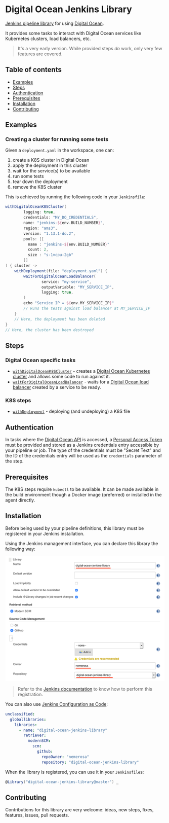 Digital Ocean Jenkins Library
=============================

[Jenkins pipeline library](https://jenkins.io/doc/book/pipeline/shared-libraries/) for using [Digital Ocean](https://www.digitalocean.com/).

It provides some tasks to interact with Digital Ocean services like Kubernetes clusters, load balancers, etc.

> It's a very early version. While provided steps *do* work, only very few features are covered.

## Table of contents

* [Examples](#examples)
* [Steps](#steps)
* [Authentication](#authentication)
* [Prerequisites](#prerequisites)
* [Installation](#installation)
* [Contributing](#contributing)

## Examples

### Creating a cluster for running some tests

Given a `deployment.yaml` in the workspace, one can:

1. create a K8S cluster in Digital Ocean
1. apply the deployment in this cluster
1. wait for the service(s) to be available
1. run some tests
1. tear down the deployment
1. remove the K8S cluster

This is achieved by running the following code in your `Jenkinsfile`:

```groovy
withDigitalOceanK8SCluster(
        logging: true,
        credentials: "MY_DO_CREDENTIALS",
        name: "jenkins-${env.BUILD_NUMBER}",
        region: "ams3",
        version: "1.13.1-do.2",
        pools: [[
          name : "jenkins-${env.BUILD_NUMBER}"
          count: 2,
          size : "s-1vcpu-2gb"
        ]]
) { cluster ->
    withDeployment(file: "deployment.yaml") {
        waitForDigitalOceanLoadBalancer(
                service: "my-service",
                outputVariable: "MY_SERVICE_IP",
                logging: true,
        )
        echo "Service IP = ${env.MY_SERVICE_IP}"
        // Runs the tests against load balancer at MY_SERVICE_IP
    }
    // Here, the deployment has been deleted
}
// Here, the cluster has been destroyed
```

## Steps

### Digital Ocean specific tasks

* [`withDigitalOceanK8SCluster`](vars/withDigitalOceanK8SCluster.md) - creates a [Digital Ocean Kubernetes cluster](https://www.digitalocean.com/products/kubernetes/) and allows some code to run against it.
* [`waitForDigitalOceanLoadBalancer`](vars/waitForDigitalOceanLoadBalancer.md) - waits for a [Digital Ocean load balancer](https://www.digitalocean.com/products/load-balancer/) created by a service to be ready.

### K8S steps

* [`withDeployment`](vars/withDeployment.md) - deploying (and undeploying) a K8S file

## Authentication

In tasks where the [Digital Ocean API](https://developers.digitalocean.com/documentation/) is accessed, a [Personal Access Token](https://cloud.digitalocean.com/account/api/tokens) must be provided and stored as a Jenkins credentials entry accessible by your pipeline or job. The type of the credentials must be "Secret Text" and the ID of the credentials entry will be used as the `credentials` parameter of the step.

## Prerequisites

The K8S steps require `kubectl` to be available. It can be made available in the build environment though a Docker image (preferred) or installed in the agent directly.

## Installation

Before being used by your pipeline definitions, this library must be registered in your Jenkins installation.

Using the Jenkins management interface, you can declare this library the following way:

![Jenkins pipeline library](docs/Configure_System_Jenkins.png)

> Refer to the [Jenkins documentation](https://jenkins.io/doc/book/pipeline/shared-libraries/) to know how to perform this registration.

You can also use [Jenkins Configuration as Code](https://github.com/jenkinsci/configuration-as-code-plugin/blob/master/README.md):

```YAML
unclassified:
  globallibraries:
    libraries:
      - name: "digital-ocean-jenkins-library"
        retriever:
          modernSCM:
            scm:
              github:
                repoOwner: "nemerosa"
                repository: "digital-ocean-jenkins-library"
```

When the library is registered, you can use it in your `Jenkinsfile`s:

```groovy
@Library("digital-ocean-jenkins-library@master") _
```

## Contributing

Contributions for this library are very welcome: ideas, new steps, fixes, features, issues, pull requests.
